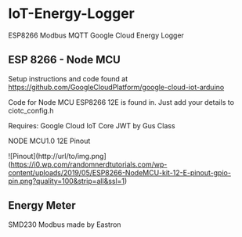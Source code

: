 # IoT-Energy-Logger
ESP8266 Modbus MQTT Google Cloud Energy Logger

## ESP 8266 - Node MCU
Setup instructions and code found at https://github.com/GoogleCloudPlatform/google-cloud-iot-arduino

Code for Node MCU ESP8266 12E is found in. Just add your details to ciotc_config.h

Requires:
Google Cloud IoT Core JWT by Gus Class


NODE MCU1.0 12E Pinout 

![Pinout](http://url/to/img.png](https://i0.wp.com/randomnerdtutorials.com/wp-content/uploads/2019/05/ESP8266-NodeMCU-kit-12-E-pinout-gpio-pin.png?quality=100&strip=all&ssl=1)

## Energy Meter

SMD230 Modbus made by Eastron

